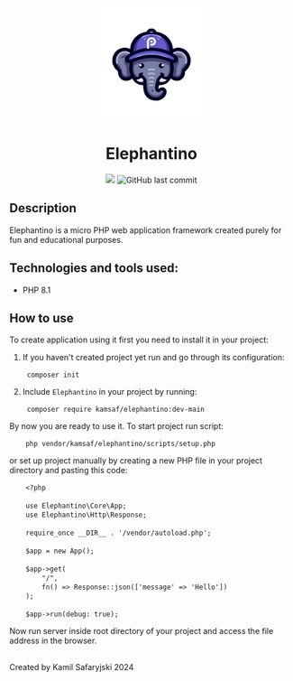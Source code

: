 <div align="center">
  <img alt="ElephantinoLogo" src=".github/pictures/logo.png" width="200px"/>
        <h1>Elephantino</h1>
        <img src="https://img.shields.io/github/contributors/KamSaf/elephantino"/></a>
      <img alt="GitHub last commit" src="https://img.shields.io/github/last-commit/KamSaf/elephantino"/>
</div>


## Description

Elephantino is a micro PHP web application framework created purely for fun and educational purposes.


## Technologies and tools used:

- PHP 8.1


## How to use

To create application using it first you need to install it in your project:

1. If you haven't created project yet run and go through its configuration:

        composer init

2. Include ```Elephantino``` in your project by running:

        composer require kamsaf/elephantino:dev-main
        

By now you are ready to use it. To start project run script:

        php vendor/kamsaf/elephantino/scripts/setup.php

or set up project manually by creating a new PHP file in your project directory and pasting this code:


        <?php

        use Elephantino\Core\App;
        use Elephantino\Http\Response;

        require_once __DIR__ . '/vendor/autoload.php';

        $app = new App();

        $app->get(
            "/",
            fn() => Response::json(['message' => 'Hello'])
        );

        $app->run(debug: true);


Now run server inside root directory of your project and access the file address in the browser.

##

Created by Kamil Safaryjski 2024
